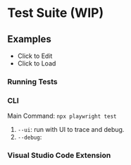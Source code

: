 # Test Suite (WIP)

## Examples
- Click to Edit
- Click to Load

### Running Tests

### CLI

Main Command: `npx playwright test`

1. `--ui`: run with UI to trace and debug.
2. `--debug`:

### Visual Studio Code Extension
